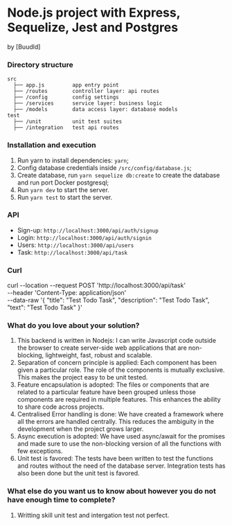 # Node.js project with Express, Sequelize, Jest and Postgres

by [Buudld]

### Directory structure

```shell
src
  ├── app.js         app entry point
  ├── /routes        controller layer: api routes
  ├── /config        config settings
  ├── /services      service layer: business logic
  ├── /models        data access layer: database models	
test       
  ├── /unit          unit test suites
  ├── /integration   test api routes
 ```

### Installation and execution

1. Run yarn to install dependencies: `yarn`;
1. Config database credentials inside `/src/config/database.js`;
1. Create database, run `yarn sequelize db:create` to create the database and run port Docker postgresql;
1. Run `yarn dev` to start the server.
1. Run `yarn test` to start the server.


### API 

- Sign-up: `http://localhost:3000/api/auth/signup`
- Login: `http://localhost:3000/api/auth/signin`
- Users: `http://localhost:3000/api/users`
- Task: `http://localhost:3000/api/task`

### Curl
curl --location --request POST 'http://localhost:3000/api/task' \
--header 'Content-Type: application/json' \
--data-raw '{
    "title": "Test Todo Task",
    "description": "Test Todo Task",
    "text": "Test Todo Task"
}'

### What do you love about your solution?
1. This backend is written in Nodejs:  I can write Javascript code outside the browser to create server-side web applications that are non-blocking, lightweight, fast, robust and scalable.
2. Separation of concern principle is applied: Each component has been given a particular role. The role of the components is mutually exclusive. This makes the project easy to be unit tested.
3. Feature encapsulation is adopted: The files or components that are related to a particular feature have been grouped unless those components are required in multiple features. This enhances the ability to share code across projects.
4. Centralised Error handling is done: We have created a framework where all the errors are handled centrally. This reduces the ambiguity in the development when the project grows larger.
5. Async execution is adopted: We have used async/await for the promises and made sure to use the non-blocking version of all the functions with few exceptions.
6. Unit test is favored: The tests have been written to test the functions and routes without the need of the database server. Integration tests has also been done but the unit test is favored.

### What else do you want us to know about however you do not have enough time to complete?
1. Writting skill unit test and intergation test not perfect.
